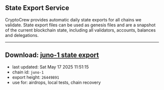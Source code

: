 ## State Export Service
CryptoCrew provides automatic daily state exports for all chains we validate. State export files can be used as genesis files and are a snapshot of the current blockchain state, including all validators, accounts, balances and delegations.

---
**Download: [juno-1 state export](https://dl-eu2.ccvalidators.com/SERVICE/juno/juno-1_export_26449891.json)**
---

- last updated: Sat May 17 2025 11:51:15
- chain id: `juno-1`
- export height: `26449891`
- use for: airdrops, local tests, chain recovery

